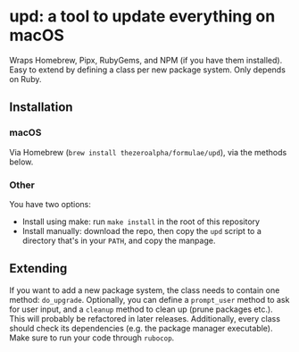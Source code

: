 # upd: a tool to update everything on macOS
Wraps Homebrew, Pipx, RubyGems, and NPM (if you have them installed).
Easy to extend by defining a class per new package system.
Only depends on Ruby.

## Installation
### macOS
Via Homebrew (`brew install thezeroalpha/formulae/upd`), via the methods below.

### Other
You have two options:

* Install using make: run `make install` in the root of this repository
* Install manually: download the repo, then copy the `upd` script to a directory that's in your `PATH`, and copy the manpage.

## Extending
If you want to add a new package system, the class needs to contain one method: `do_upgrade`.
Optionally, you can define a `prompt_user` method to ask for user input, and a `cleanup` method to clean up (prune packages etc.).
This will probably be refactored in later releases.
Additionally, every class should check its dependencies (e.g. the package manager executable).
Make sure to run your code through `rubocop`.
